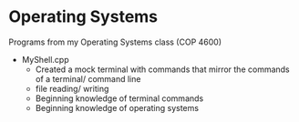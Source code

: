 # Operating Systems
Programs from my Operating Systems class (COP 4600)
- MyShell.cpp
  - Created a mock terminal with commands that mirror the commands of a terminal/ command line
  - file reading/ writing
  - Beginning knowledge of terminal commands
  - Beginning knowledge of operating systems
